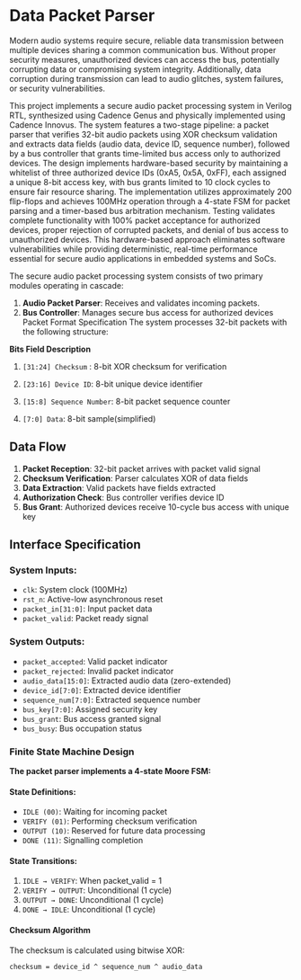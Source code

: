 # Data Packet Parser 

Modern audio systems require secure, reliable data transmission between multiple
devices sharing a common communication bus. Without proper security measures,
unauthorized devices can access the bus, potentially corrupting data or compromising
system integrity. Additionally, data corruption during transmission can lead to audio glitches, system failures, or security vulnerabilities.

This project implements a secure audio packet processing system in Verilog RTL,
synthesized using Cadence Genus and physically implemented using Cadence Innovus.
The system features a two-stage pipeline: a packet parser that verifies 32-bit audio
packets using XOR checksum validation and extracts data fields (audio data, device ID,
sequence number), followed by a bus controller that grants time-limited bus access only
to authorized devices. The design implements hardware-based security by maintaining
a whitelist of three authorized device IDs (0xA5, 0x5A, 0xFF), each assigned a unique
8-bit access key, with bus grants limited to 10 clock cycles to ensure fair resource
sharing.
The implementation utilizes approximately 200 flip-flops and achieves 100MHz
operation through a 4-state FSM for packet parsing and a timer-based bus arbitration
mechanism. Testing validates complete functionality with 100% packet acceptance for
authorized devices, proper rejection of corrupted packets, and denial of bus access to
unauthorized devices. This hardware-based approach eliminates software vulnerabilities
while providing deterministic, real-time performance essential for secure audio
applications in embedded systems and SoCs.

The secure audio packet processing system consists of two primary modules operating
in cascade:
1. **Audio Packet Parser**: Receives and validates incoming packets.
2. **Bus Controller**: Manages secure bus access for authorized devices
Packet Format Specification
The system processes 32-bit packets with the following structure:


**Bits Field Description**
1. ```[31:24] Checksum``` : 8-bit XOR checksum for
verification

2. ```[23:16] Device ID```: 8-bit unique device identifier
3. ```[15:8] Sequence Number```: 8-bit packet sequence counter

4. ```[7:0] Data```: 8-bit sample(simplified)

## Data Flow
1. **Packet Reception**: 32-bit packet arrives with packet valid signal
2. **Checksum Verification**: Parser calculates XOR of data fields
3. **Data Extraction**: Valid packets have fields extracted
4. **Authorization Check**: Bus controller verifies device ID
5. **Bus Grant**: Authorized devices receive 10-cycle bus access with unique key
## Interface Specification
### System Inputs:
- ```clk```: System clock (100MHz)
- ```rst_n```: Active-low asynchronous reset
- ```packet_in[31:0]```: Input packet data
- ```packet_valid```: Packet ready signal
### System Outputs:
- ```packet_accepted```: Valid packet indicator
- ```packet_rejected```: Invalid packet indicator
- ``audio_data[15:0]``: Extracted audio data (zero-extended)
- ``device_id[7:0]``: Extracted device identifier
- ``sequence_num[7:0]``: Extracted sequence number
- `bus_key[7:0]`: Assigned security key
- `bus_grant`: Bus access granted signal
- `bus_busy`: Bus occupation status

### Finite State Machine Design
**The packet parser implements a 4-state Moore FSM:**
#### State Definitions:
- `IDLE (00)`: Waiting for incoming packet
- `VERIFY (01)`: Performing checksum verification
- `OUTPUT (10)`: Reserved for future data processing
- `DONE (11)`: Signalling completion
#### State Transitions:
1. `IDLE → VERIFY`: When packet_valid = 1
2. `VERIFY → OUTPUT`: Unconditional (1 cycle)
3. `OUTPUT → DONE`: Unconditional (1 cycle)
4. `DONE → IDLE`: Unconditional (1 cycle)
#### **Checksum Algorithm**
The checksum is calculated using bitwise XOR:

`checksum = device_id ^ sequence_num ^ audio_data`
